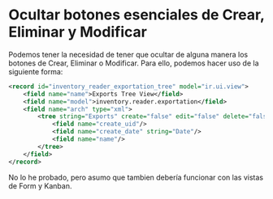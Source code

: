 # Ocultar botones esenciales de Crear, Eliminar y Modificar

Podemos tener la necesidad de tener que ocultar de alguna manera los botones de Crear, Eliminar o Modificar. Para ello, podemos hacer uso de la siguiente forma:
```xml
<record id="inventory_reader_exportation_tree" model="ir.ui.view">
    <field name="name">Exports Tree View</field>
    <field name="model">inventory.reader.exportation</field>
    <field name="arch" type="xml">
        <tree string="Exports" create="false" edit="false" delete="false">
            <field name="create_uid"/>
            <field name="create_date" string="Date"/>
            <field name="name"/>
        </tree>
    </field>
</record>
```

No lo he probado, pero asumo que tambien debería funcionar con las vistas de Form y Kanban.